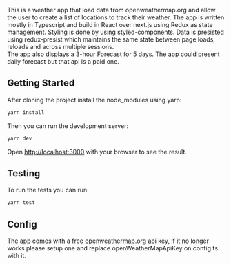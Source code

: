This is a weather app that load data from openweathermap.org and allow the user to create a list of locations to track their weather.
The app is written mostly in Typescript and build in React over next.js using Redux as state management. Styling is done by using styled-components.
Data is presisted using redux-presist which maintains the same state between page loads, reloads and across multiple sessions.   
The app also displays a 3-hour Forecast for 5 days. The app could present daily forecast but that api is a paid one.

## Getting Started

After cloning the project install the node_modules using yarn:

```bash
yarn install
```

Then you can run the development server:

```bash
yarn dev
```

Open [http://localhost:3000](http://localhost:3000) with your browser to see the result.

## Testing

To run the tests you can run:

```bash
yarn test
```

## Config

The app comes with a free openweathermap.org api key, if it no longer works please setup one and replace openWeatherMapApiKey on config.ts with it.